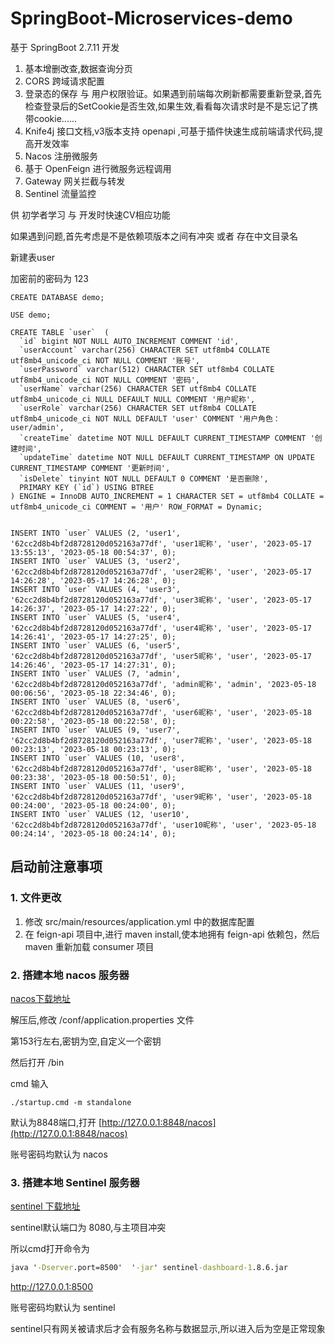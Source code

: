# SpringBoot-Microservices-demo

基于 SpringBoot 2.7.11 开发

1. 基本增删改查,数据查询分页
2. CORS 跨域请求配置
3. 登录态的保存 与 用户权限验证。如果遇到前端每次刷新都需要重新登录,首先检查登录后的SetCookie是否生效,如果生效,看看每次请求时是不是忘记了携带cookie......
4. Knife4j 接口文档,v3版本支持 openapi ,可基于插件快速生成前端请求代码,提高开发效率
5. Nacos 注册微服务
6. 基于 OpenFeign 进行微服务远程调用
7. Gateway 网关拦截与转发
8. Sentinel 流量监控



供 初学者学习 与 开发时快速CV相应功能

如果遇到问题,首先考虑是不是依赖项版本之间有冲突 或者 存在中文目录名



新建表user

加密前的密码为 123

```mysql
CREATE DATABASE demo;

USE demo;

CREATE TABLE `user`  (
  `id` bigint NOT NULL AUTO_INCREMENT COMMENT 'id',
  `userAccount` varchar(256) CHARACTER SET utf8mb4 COLLATE utf8mb4_unicode_ci NOT NULL COMMENT '账号',
  `userPassword` varchar(512) CHARACTER SET utf8mb4 COLLATE utf8mb4_unicode_ci NOT NULL COMMENT '密码',
  `userName` varchar(256) CHARACTER SET utf8mb4 COLLATE utf8mb4_unicode_ci NULL DEFAULT NULL COMMENT '用户昵称',
  `userRole` varchar(256) CHARACTER SET utf8mb4 COLLATE utf8mb4_unicode_ci NOT NULL DEFAULT 'user' COMMENT '用户角色：user/admin',
  `createTime` datetime NOT NULL DEFAULT CURRENT_TIMESTAMP COMMENT '创建时间',
  `updateTime` datetime NOT NULL DEFAULT CURRENT_TIMESTAMP ON UPDATE CURRENT_TIMESTAMP COMMENT '更新时间',
  `isDelete` tinyint NOT NULL DEFAULT 0 COMMENT '是否删除',
  PRIMARY KEY (`id`) USING BTREE
) ENGINE = InnoDB AUTO_INCREMENT = 1 CHARACTER SET = utf8mb4 COLLATE = utf8mb4_unicode_ci COMMENT = '用户' ROW_FORMAT = Dynamic;


INSERT INTO `user` VALUES (2, 'user1', '62cc2d8b4bf2d8728120d052163a77df', 'user1昵称', 'user', '2023-05-17 13:55:13', '2023-05-18 00:54:37', 0);
INSERT INTO `user` VALUES (3, 'user2', '62cc2d8b4bf2d8728120d052163a77df', 'user2昵称', 'user', '2023-05-17 14:26:28', '2023-05-17 14:26:28', 0);
INSERT INTO `user` VALUES (4, 'user3', '62cc2d8b4bf2d8728120d052163a77df', 'user3昵称', 'user', '2023-05-17 14:26:37', '2023-05-17 14:27:22', 0);
INSERT INTO `user` VALUES (5, 'user4', '62cc2d8b4bf2d8728120d052163a77df', 'user4昵称', 'user', '2023-05-17 14:26:41', '2023-05-17 14:27:25', 0);
INSERT INTO `user` VALUES (6, 'user5', '62cc2d8b4bf2d8728120d052163a77df', 'user5昵称', 'user', '2023-05-17 14:26:46', '2023-05-17 14:27:31', 0);
INSERT INTO `user` VALUES (7, 'admin', '62cc2d8b4bf2d8728120d052163a77df', 'admin昵称', 'admin', '2023-05-18 00:06:56', '2023-05-18 22:34:46', 0);
INSERT INTO `user` VALUES (8, 'user6', '62cc2d8b4bf2d8728120d052163a77df', 'user6昵称', 'user', '2023-05-18 00:22:58', '2023-05-18 00:22:58', 0);
INSERT INTO `user` VALUES (9, 'user7', '62cc2d8b4bf2d8728120d052163a77df', 'user7昵称', 'user', '2023-05-18 00:23:13', '2023-05-18 00:23:13', 0);
INSERT INTO `user` VALUES (10, 'user8', '62cc2d8b4bf2d8728120d052163a77df', 'user8昵称', 'user', '2023-05-18 00:23:38', '2023-05-18 00:50:51', 0);
INSERT INTO `user` VALUES (11, 'user9', '62cc2d8b4bf2d8728120d052163a77df', 'user9昵称', 'user', '2023-05-18 00:24:00', '2023-05-18 00:24:00', 0);
INSERT INTO `user` VALUES (12, 'user10', '62cc2d8b4bf2d8728120d052163a77df', 'user10昵称', 'user', '2023-05-18 00:24:14', '2023-05-18 00:24:14', 0);
```

## 启动前注意事项

### 1. 文件更改

1. 修改 src/main/resources/application.yml 中的数据库配置
2. 在 feign-api 项目中,进行 maven install,使本地拥有 feign-api 依赖包，然后 maven 重新加载 consumer 项目

### 2. 搭建本地 nacos 服务器

[nacos下载地址](https://github.com/alibaba/nacos/releases/download/2.2.2/nacos-server-2.2.2.zip)

解压后,修改  /conf/application.properties 文件

第153行左右,密钥为空,自定义一个密钥

然后打开 /bin

cmd  输入

```shell
./startup.cmd -m standalone
```

默认为8848端口,打开 [http://127.0.0.1:8848/nacos](http://127.0.0.1:8848/nacos)

账号密码均默认为 nacos

### 3. 搭建本地 Sentinel 服务器

[sentinel 下载地址](https://github.com/alibaba/Sentinel/releases/download/1.8.6/sentinel-dashboard-1.8.6.jar)

sentinel默认端口为 8080,与主项目冲突

所以cmd打开命令为

```cmd
java '-Dserver.port=8500'  '-jar' sentinel-dashboard-1.8.6.jar
```

http://127.0.0.1:8500

账号密码均默认为 sentinel

sentinel只有网关被请求后才会有服务名称与数据显示,所以进入后为空是正常现象

